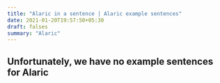 ```yaml
---
title: "Alaric in a sentence | Alaric example sentences"
date: 2021-01-20T19:57:50+05:30
draft: falses
summary: "Alaric"
---
```

## Unfortunately, we have no example sentences for Alaric                 
